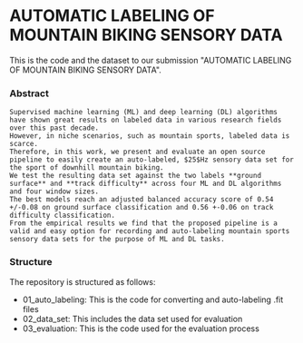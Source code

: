 # AUTOMATIC LABELING OF MOUNTAIN BIKING SENSORY DATA

This is the code and the dataset to our submission "AUTOMATIC LABELING OF MOUNTAIN BIKING SENSORY DATA".

### Abstract
```
Supervised machine learning (ML) and deep learning (DL) algorithms have shown great results on labeled data in various research fields over this past decade.
However, in niche scenarios, such as mountain sports, labeled data is scarce.
Therefore, in this work, we present and evaluate an open source pipeline to easily create an auto-labeled, $25$Hz sensory data set for the sport of downhill mountain biking.
We test the resulting data set against the two labels **ground surface** and **track difficulty** across four ML and DL algorithms and four window sizes.
The best models reach an adjusted balanced accuracy score of 0.54 +/-0.08 on ground surface classification and 0.56 +-0.06 on track difficulty classification.
From the empirical results we find that the proposed pipeline is a valid and easy option for recording and auto-labeling mountain sports sensory data sets for the purpose of ML and DL tasks.
```

### Structure
The repository is structured as follows:
* 01_auto_labeling: This is the code for converting and auto-labeling .fit files
* 02_data_set: This includes the data set used for evaluation
* 03_evaluation: This is the code used for the evaluation process